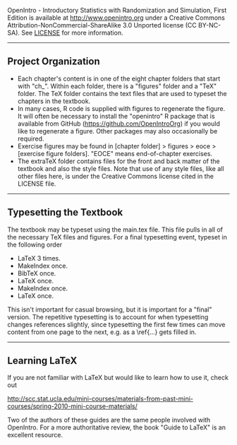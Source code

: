 
OpenIntro - Introductory Statistics with Randomization and Simulation, First Edition is available at http://www.openintro.org under a Creative Commons Attribution-NonCommercial-ShareAlike 3.0 Unported license (CC BY-NC-SA). See [LICENSE](LICENSE.md) for more information.

- - -


Project Organization
--------------------

- Each chapter's content is in one of the eight chapter folders that start with "ch_". Within each folder, there is a "figures" folder and a "TeX" folder. The TeX folder contains the text files that are used to typeset the chapters in the textbook.
- In many cases, R code is supplied with figures to regenerate the figure. It will often be necessary to install the "openintro" R package that is available from GitHub (https://github.com/OpenIntroOrg) if you would like to regenerate a figure. Other packages may also occasionally be required.
- Exercise figures may be found in [chapter folder] > figures > eoce > [exercise figure folders]. "EOCE" means end-of-chapter exercises.
- The extraTeX folder contains files for the front and back matter of the textbook and also the style files. Note that use of any style files, like all other files here, is under the Creative Commons license cited in the LICENSE file.

- - -

Typesetting the Textbook
------------------------

The textbook may be typeset using the main.tex file. This file pulls in all of the necessary TeX files and figures. For a final typesetting event, typeset in the following order

- LaTeX 3 times.
- MakeIndex once.
- BibTeX once.
- LaTeX once.
- MakeIndex once.
- LaTeX once.

This isn't important for casual browsing, but it is important for a "final" version. The repetitive typesetting is to account for when typesetting changes references slightly, since typesetting the first few times can move content from one page to the next, e.g. as a \ref{...} gets filled in.

- - -

Learning LaTeX
--------------

If you are not familiar with LaTeX but would like to learn how to use it, check out

http://scc.stat.ucla.edu/mini-courses/materials-from-past-mini-courses/spring-2010-mini-course-materials/

Two of the authors of these guides are the same people involved with OpenIntro. For a more authoritative review, the book "Guide to LaTeX" is an excellent resource.
